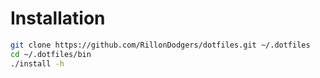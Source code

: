 # Installation
```sh
git clone https://github.com/RillonDodgers/dotfiles.git ~/.dotfiles
cd ~/.dotfiles/bin
./install -h
```

